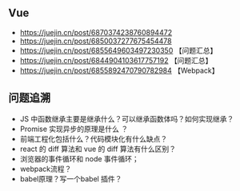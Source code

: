 ## Vue

- https://juejin.cn/post/6870374238760894472
- https://juejin.cn/post/6850037277675454478
- https://juejin.cn/post/6855649603497230350 【问题汇总】
- https://juejin.cn/post/6844904103617757192 【问题汇总】
- https://juejin.cn/post/6855892470790782984 【Webpack】

## 问题追溯

- JS 中函数继承主要是继承什么？可以继承函数体吗？如何实现继承？
- Promise 实现异步的原理是什么 ？
- 前端工程化包括什么？代码模块化有什么缺点？
- react 的 diff 算法和 vue 的 diff 算法有什么区别？
- 浏览器的事件循环和 node 事件循环；
- webpack流程？
- babel原理？写一个babel 插件？

